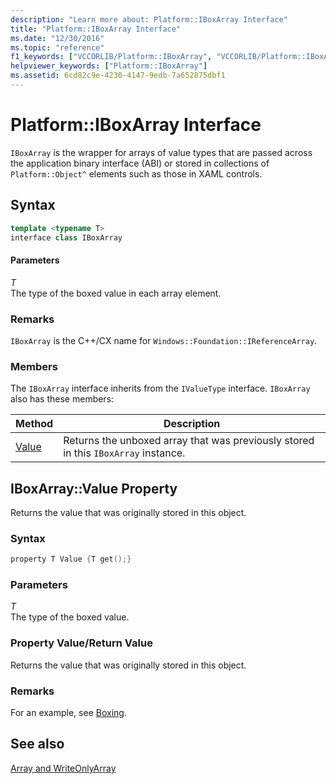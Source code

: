```yaml
---
description: "Learn more about: Platform::IBoxArray Interface"
title: "Platform::IBoxArray Interface"
ms.date: "12/30/2016"
ms.topic: "reference"
f1_keywords: ["VCCORLIB/Platform::IBoxArray", "VCCORLIB/Platform::IBoxArray::Value"]
helpviewer_keywords: ["Platform::IBoxArray"]
ms.assetid: 6cd82c9e-4230-4147-9edb-7a652875dbf1
---
```

# Platform::IBoxArray Interface

`IBoxArray` is the wrapper for arrays of value types that are passed across the application binary interface (ABI) or stored in collections of `Platform::Object^` elements such as those in XAML controls.

## Syntax

```cpp
template <typename T>
interface class IBoxArray
```

#### Parameters

*T*<br/>
The type of the boxed value in each array element.

### Remarks

`IBoxArray` is the C++/CX name for `Windows::Foundation::IReferenceArray`.

### Members

The `IBoxArray` interface inherits from the `IValueType` interface. `IBoxArray` also has these members:

|Method|Description|
|------------|-----------------|
|[Value](#value)|Returns the unboxed array that was previously stored in this `IBoxArray` instance.|

## <a name="value"></a> IBoxArray::Value Property

Returns the value that was originally stored in this object.

### Syntax

```cpp
property T Value {T get();}
```

### Parameters

*T*<br/>
The type of the boxed value.

### Property Value/Return Value

Returns the value that was originally stored in this object.

### Remarks

For an example, see [Boxing](../cppcx/boxing-c-cx.md).

## See also

[Array and WriteOnlyArray](../cppcx/array-and-writeonlyarray-c-cx.md)
